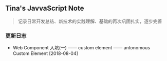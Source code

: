 ## Tina's JavvaScript Note
> 记录日常开发总结、新技术的实践理解、基础的再次巩固扎实，逐步完善

### 更新日志
+ Web Component 入坑(一) —— custom element —— antonomous Custom Element [2018-08-04] 
    
